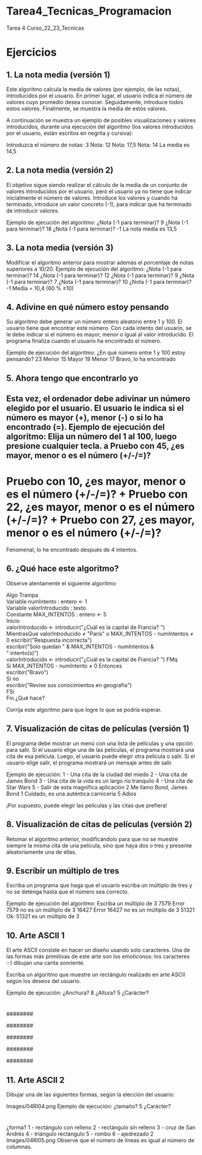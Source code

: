 # Tarea4_Tecnicas_Programacion
Tarea 4 Curso_22_23_Tecnicas


# Ejercicios
## 1. La nota media (versión 1)
Este algoritmo calcula la media de valores (por ejemplo, de las notas), introducidos por el usuario. En primer lugar, el usuario indica el número de valores cuyo promedio desea conocer. Seguidamente, introduce todos estos valores. Finalmente, se muestra la media de estos valores.

A continuación se muestra un ejemplo de posibles visualizaciones y valores introducidos, durante una ejecución del algoritmo (los valores introducidos por el usuario, están escritos en negrita y cursiva):

Introduzca el número de notas:
3
Nota:
12
Nota:
17,5
Nota:
14
La media es 14,5

## 2. La nota media (versión 2)
El objetivo sigue siendo realizar el cálculo de la media de un conjunto de valores introducidos por el usuario, pero el usuario ya no tiene que indicar inicialmente el número de valores. Introduce los valores y cuando ha terminado, introduce un valor concreto (-1), para indicar que ha terminado de introducir valores.

Ejemplo de ejecución del algoritmo:
¿Nota (-1 para terminar)?
9
¿Nota (-1 para terminar)?
18
¿Nota (-1 para terminar)?
-1
La nota media es 13,5

## 3. La nota media (versión 3)
Modificar el algoritmo anterior para mostrar además el porcentaje de notas superiores a 10/20.
Ejemplo de ejecución del algoritmo:
¿Nota (-1 para terminar)?
14
¿Nota (-1 para terminar)?
12
¿Nota (-1 para terminar)?
9
¿Nota (-1 para terminar)?
7
¿Nota (-1 para terminar)?
10
¿Nota (-1 para terminar)?
-1
Media = 10,4 (60 % ≥10)

## 4. Adivine en qué número estoy pensando
Su algoritmo debe generar un número entero aleatorio entre 1 y 100. El usuario tiene que encontrar este número. Con cada intento del usuario, se le debe indicar si el número es mayor, menor o igual al valor introducido. El programa finaliza cuando el usuario ha encontrado el número.

Ejemplo de ejecución del algoritmo:
¿En qué número entre 1 y 100 estoy pensando?
23
Menor
15
Mayor
19
Menor
17
Bravo, lo ha encontrado

## 5. Ahora tengo que encontrarlo yo

  Esta vez, el ordenador debe adivinar un número elegido por el usuario. El usuario le indica si el número es mayor (+), menor (-) o si lo ha encontrado (=).
 Ejemplo de ejecución del algoritmo:
 Elija un número del 1 al 100, luego presione cualquier tecla.
a
Pruebo con 45, ¿es mayor, menor o es el número (+/-/=)?
-
Pruebo con 10, ¿es mayor, menor o es el número (+/-/=)?
+
Pruebo con 22, ¿es mayor, menor o es el número (+/-/=)?
+
Pruebo con 27, ¿es mayor, menor o es el número (+/-/=)?
=
Fenomenal, lo he encontrado después de 4 intentos.

## 6. ¿Qué hace este algoritmo?
Observe atentamente el siguiente algoritmo:

Algo Trampa  
Variable numIntento : entero <- 1  
Variable valorIntroducido : texto  
Constante MAX_INTENTOS : entero <- 5  
Inicio  
   valorIntroducido <- introducir("¿Cuál es la capital de Francia? ")  
   MientrasQue valorIntroducido ≠ "París" o MAX_INTENTOS - numIntentos ≠ 0 
         escribir("Respuesta incorrecta")  
         escribir("Solo quedan " & MAX_INTENTOS - numIntentos &  
" intento(s)")  
         valorIntroducido <- introducir("¿Cuál es la capital de Francia? ") 
   FMq  
   Si MAX_INTENTOS - numIntento ≠ 0 Entonces  
         escribir("Bravo")  
   Si no  
         escribir("Revise sus conocimientos en geografía")  
   FSi  
Fin 
¿Qué hace?

Corrija este algoritmo para que logre lo que se podría esperar.

## 7. Visualización de citas de películas (versión 1)
El programa debe mostrar un menú con una lista de películas y una opción para salir.
Si el usuario elige una de las películas, el programa mostrará una cita de esa película. Luego, el usuario puede elegir otra película o salir.
Si el usuario elige salir, el programa mostrará un mensaje antes de salir.

Ejemplo de ejecución:
1 - Una cita de la ciudad del miedo
2 - Una cita de James Bond
3 - Una cita de la vida es un largo río tranquilo
4 - Una cita de Star Wars
5 - Salir de esta magnífica aplicación
2
Me llamo Bond, James Bond
1
Cuidado, es una auténtica carnicería
5
Adios

¡Por supuesto, puede elegir las películas y las citas que prefiera!

## 8. Visualización de citas de películas (versión 2)
Retomar el algoritmo anterior, modificándolo para que no se muestre siempre la misma cita de una película, sino que haya dos o tres y presente aleatoriamente una de ellas.

## 9. Escribir un múltiplo de tres
Escriba un programa que haga que el usuario escriba un múltiplo de tres y no se detenga hasta que el número sea correcto.

Ejemplo de ejecución del algoritmo:
Escriba un múltiplo de 3
7579
Error 7579 no es un múltiplo de 3
16427
Error 16427 no es un múltiplo de 3
51321
Ok: 51321 es un múltiplo de 3

## 10. Arte ASCII 1
El arte ASCII consiste en hacer un diseño usando solo caracteres. Una de las formas más primitivas de este arte son los emoticonos: los caracteres :-) dibujan una carita sonriente.

Escriba un algoritmo que muestre un rectángulo realizado en arte ASCII según los deseos del usuario.

Ejemplo de ejecución:
¿Anchura?
8
¿Altura?
5
¿Carácter?
#

########

########

########

########

########

## 11. Arte ASCII 2
Dibujar una de las siguientes formas, según la elección del usuario:

Images/04RI04.png
Ejemplo de ejecución:
¿tamaño?
5
¿Carácter?
#
¿forma?
1 - rectángulo con relleno
2 - rectángulo sin relleno
3 - cruz de San Andrés
4 - triángulo rectángulo
5 - rombo
6 - ajedrezado
2
Images/04RI05.png
Observe que el número de líneas es igual al número de columnas.
